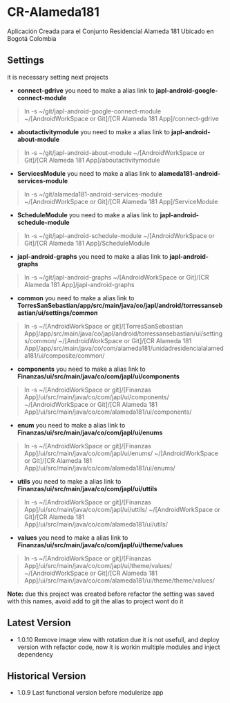 # CR-Alameda181

Aplicación Creada para el Conjunto Residencial Alameda 181 Ubicado en Bogotá Colombia

## Settings

it is necessary setting next projects

- **connect-gdrive** you need to make a alias link to **japl-android-google-connect-module** 
> ln -s ~/git/japl-android-google-connect-module ~/[AndroidWorkSpace or Git]/[CR Alameda 181 App]/connect-gdrive

- **aboutactivitymodule** you need to make a alias link to **japl-android-about-module** 
> ln -s ~/git/japl-android-about-module ~/[AndroidWorkSpace or Git]/[CR Alameda 181 App]/aboutactivitymodule

- **ServicesModule** you need to make a alias link to **alameda181-android-services-module** 
> ln -s ~/git/alameda181-android-services-module ~/[AndroidWorkSpace or Git]/[CR Alameda 181 App]/ServiceModule

- **ScheduleModule** you need to make a alias link to **japl-android-schedule-module** 
> ln -s ~/git/japl-android-schedule-module ~/[AndroidWorkSpace or Git]/[CR Alameda 181 App]/ScheduleModule

- **japl-android-graphs** you need to make a alias link to **japl-android-graphs**
> ln -s ~/git/japl-android-graphs ~/[AndroidWorkSpace or Git]/[CR Alameda 181 App]/japl-android-graphs

- **common** you need to make a alias link to **TorresSanSebastian/app/src/main/java/co/japl/android/torressansebastian/ui/settings/common**
> ln -s ~/[AndroidWorkSpace or git]/[TorresSanSebastian App]/app/src/main/java/co/japl/android/torressansebastian/ui/settings/common/ ~/[AndroidWorkSpace or Git]/[CR Alameda 181 App]/app/src/main/java/co/com/alameda181/unidadresidencialalameda181/ui/composite/common/

- **components** you need to make a alias link to **Finanzas/ui/src/main/java/co/com/japl/ui/components**
> ln -s ~/[AndroidWorkSpace or git]/[Finanzas App]/ui/src/main/java/co/com/japl/ui/components/ ~/[AndroidWorkSpace or Git]/[CR Alameda 181 App]/ui/src/main/java/co/com/alameda181/ui/components/

- **enum** you need to make a alias link to **Finanzas/ui/src/main/java/co/com/japl/ui/enums**
> ln -s ~/[AndroidWorkSpace or git]/[Finanzas App]/ui/src/main/java/co/com/japl/ui/enums/ ~/[AndroidWorkSpace or Git]/[CR Alameda 181 App]/ui/src/main/java/co/com/alameda181/ui/enums/

- **utils** you need to make a alias link to **Finanzas/ui/src/main/java/co/com/japl/ui/uttils**
> ln -s ~/[AndroidWorkSpace or git]/[Finanzas App]/ui/src/main/java/co/com/japl/ui/uttils/ ~/[AndroidWorkSpace or Git]/[CR Alameda 181 App]/ui/src/main/java/co/com/alameda181/ui/utils/

- **values** you need to make a alias link to **Finanzas/ui/src/main/java/co/com/japl/ui/theme/values**
> ln -s ~/[AndroidWorkSpace or git]/[Finanzas App]/ui/src/main/java/co/com/japl/ui/theme/values/ ~/[AndroidWorkSpace or Git]/[CR Alameda 181 App]/ui/src/main/java/co/com/alameda181/ui/theme/theme/values/

**Note:** due this project was created before refactor the setting was saved with this names, avoid add to git the alias to project wont do it

## Latest Version

- 1.0.10 Remove image view with rotation due it is not usefull, and deploy version with refactor code, now it is workin  multiple modules and inject dependency

## Historical Version

- 1.0.9 Last functional version before modulerize app
